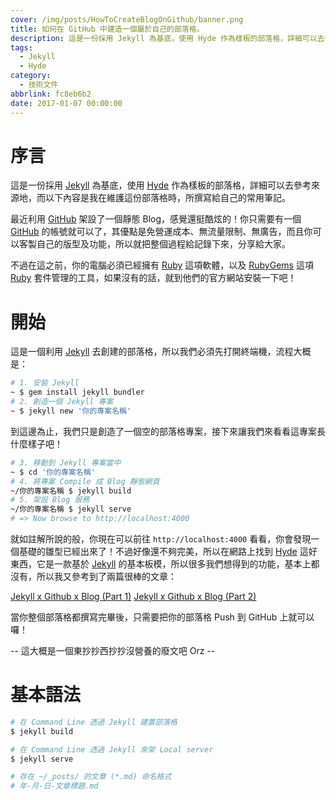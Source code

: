 ```yaml
---
cover: /img/posts/HowToCreateBlogOnGithub/banner.png
title: 如何在 GitHub 中建造一個屬於自己的部落格。
description: 這是一份採用 Jekyll 為基底，使用 Hyde 作為樣板的部落格，詳細可以去參考來源地，而以下內容是我在維護這份部落格時，所撰寫給自己的常用筆記 ...
tags:
  - Jekyll
  - Hyde
category:
  - 技術文件
abbrlink: fc8eb6b2
date: 2017-01-07 00:00:00
---
```


# 序言

這是一份採用 [Jekyll](http://jekyllrb.com) 為基底，使用 [Hyde](https://github.com/poole/hyde) 作為樣板的部落格，詳細可以去參考來源地，而以下內容是我在維護這份部落格時，所撰寫給自己的常用筆記。

最近利用 [GitHub](https://github.com) 架設了一個靜態 Blog，感覺還挺酷炫的！你只需要有一個 [GitHub](https://github.com) 的帳號就可以了，其優點是免營運成本、無流量限制、無廣告，而且你可以客製自己的版型及功能，所以就把整個過程給記錄下來，分享給大家。

不過在這之前，你的電腦必須已經擁有 [Ruby](https://www.ruby-lang.org/zh_tw/) 這項軟體，以及 [RubyGems](https://rubygems.org) 這項 [Ruby](https://www.ruby-lang.org/zh_tw/) 套件管理的工具，如果沒有的話，就到他們的官方網站安裝一下吧！

# 開始

這是一個利用 [Jekyll](https://jekyllrb.com) 去創建的部落格，所以我們必須先打開終端機，流程大概是：

```sh
# 1. 安裝 Jekyll
~ $ gem install jekyll bundler
# 2. 創造一個 Jekyll 專案
~ $ jekyll new '你的專案名稱'
```

到這邊為止，我們只是創造了一個空的部落格專案，接下來讓我們來看看這專案長什麼樣子吧！

```sh
# 3. 移動到 Jekyll 專案當中
~ $ cd '你的專案名稱'
# 4. 將專案 Compile 成 Blog 靜態網頁
~/你的專案名稱 $ jekyll build
# 5. 架設 Blog 服務
~/你的專案名稱 $ jekyll serve
# => Now browse to http://localhost:4000
```

就如註解所說的般，你現在可以前往 `http://localhost:4000` 看看，你會發現一個基礎的雛型已經出來了！不過好像還不夠完美，所以在網路上找到 [Hyde](https://github.com/poole/hyde) 這好東西，它是一款基於 [Jekyll](https://jekyllrb.com) 的基本板模，所以很多我們想得到的功能，基本上都沒有，所以我又參考到了兩篇很棒的文章：

[Jekyll x Github x Blog (Part 1)](https://rhadow.github.io/2015/02/18/Jekyll-x-Github-x-Blog-Part1/)
[Jekyll x Github x Blog (Part 2)](https://rhadow.github.io/2015/02/20/Jekyll-x-Github-x-Blog-Part2/)

當你整個部落格都撰寫完畢後，只需要把你的部落格 Push 到 GitHub 上就可以囉！

-- 這大概是一個東抄抄西抄抄沒營養的廢文吧 Orz --

# 基本語法

```sh
# 在 Command Line 透過 Jekyll 建置部落格
$ jekyll build

# 在 Command Line 透過 Jekyll 來架 Local server
$ jekyll serve

# 存在 ~/_posts/ 的文章 (*.md) 命名格式
# 年-月-日-文章標題.md
```